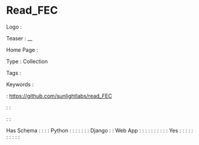# Read_FEC

Logo
: ![]()

Teaser
: __

Home Page
: 

Type
: Collection

Tags
: 

Keywords
: 

: https://github.com/sunlightlabs/read_FEC


: 
: 

: 
: 

Has Schema
: 
: 
: 
: Python
: 
: 
: 
: 
: 
: 
: Django
: 
: Web App
: 
: 
: 
: 
: 
: 
: 
: 
: 
: Yes
: 
: 
: 
: 
: 
: 
: 
: 
: 
: 

